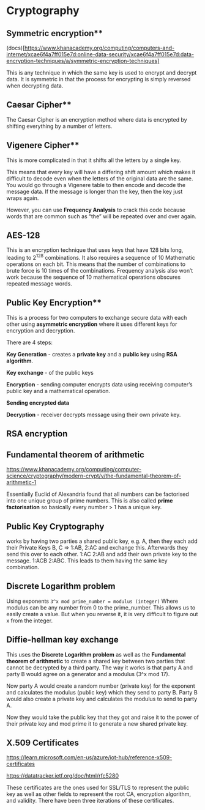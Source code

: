 # Cryptography
## Symmetric encryption**

(docs)[https://www.khanacademy.org/computing/computers-and-internet/xcae6f4a7ff015e7d:online-data-security/xcae6f4a7ff015e7d:data-encryption-techniques/a/symmetric-encryption-techniques]

This is any technique in which the same key is used to encrypt and decrypt data. It is symmetric in that the process for encrypting is simply reversed when decrypting data.

## Caesar Cipher**

The Caesar Cipher is an encryption method where data is encrypted by shifting everything by a number of letters.

## Vigenere Cipher**

This is more complicated in that it shifts all the letters by a single key.

This means that every key will have a differing shift amount which makes it difficult to decode even when the letters of the original data are the same. You would go through a Vigenere table to then encode and decode the message data. If the message is longer than the key, then the key just wraps again.

However, you can use **Frequency Analysis** to crack this code because words that are common such as “the” will be repeated over and over again.

## AES-128

This is an encryption technique that uses keys that have 128 bits long, leading to $2^{128}$ combinations. It also requires a sequence of 10 Mathematic operations on each bit. This means that the number of combinations to brute force is 10 times of the combinations. Frequency analysis also won’t work because the sequence of 10 mathematical operations obscures repeated message words.

## Public Key Encryption**

This is a process for two computers to exchange secure data with each other using **asymmetric encryption** where it uses different keys for encryption and decryption.

There are 4 steps:

**Key Generation** - creates a **private key** and a **public key** using **RSA algorithm**.

**Key exchange** - of the public keys

**Encryption** - sending computer encrypts data using receiving computer’s public key and a mathematical operation.

**Sending encrypted data**

**Decryption** - receiver decrypts message using their own private key.

## RSA encryption

## Fundamental theorem of arithmetic

https://www.khanacademy.org/computing/computer-science/cryptography/modern-crypt/v/the-fundamental-theorem-of-arithmetic-1

Essentially Euclid of Alexandria found that all numbers can be factorised into one unique group of prime numbers. This is also called **prime factorisation** so basically every number > 1 has a unique key.

## Public Key Cryptography

works by having two parties a shared public key, e.g. A, then they each add their Private Keys B, C ⇒ 1:AB, 2:AC and exchange this. Afterwards they send this over to each other. 1:AC 2:AB and add their own private key to the message. 1:ACB 2:ABC. This leads to them having the same key combination.

## Discrete Logarithm problem

Using exponents `3^x mod prime_number = modulus (integer)` Where modulus can be any number from 0 to the prime_number. This allows us to easily create a value. But when you reverse it, it is very difficult to figure out x from the integer.

## Diffie-hellman key exchange

This uses the **Discrete Logarithm problem** as well as the **Fundamental theorem of arithmetic** to create a shared key between two parties that cannot be decrypted by a third party. The way it works is that party A and party B would agree on a generator and a modulus (3^x mod 17).

Now party A would create a random number (private key) for the exponent and calculates the modulus (public key) which they send to party B. Party B would also create a private key and calculates the modulus to send to party A.

Now they would take the public key that they got and raise it to the power of their private key and mod prime it to generate a new shared private key.

## X.509 Certificates

https://learn.microsoft.com/en-us/azure/iot-hub/reference-x509-certificates

https://datatracker.ietf.org/doc/html/rfc5280

These certificates are the ones used for SSL/TLS to represent the public key as well as other fields to represent the root CA, encryption algorithm, and validity. There have been three iterations of these certificates.

<!-- Can I view the Certificates in the browser? -->
